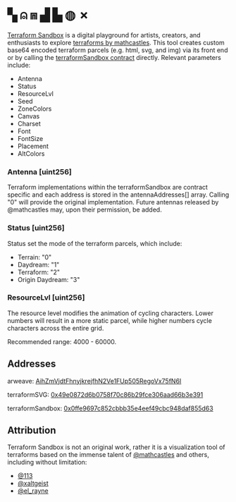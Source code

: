 # ▚ ⍝ ⩎ ▟ ▙ ◍ ✗
[Terraform Sandbox](https://terraformsandbox.hard3x3.eth.limo/) is a digital playground for artists, creators, and enthusiasts to explore [terraforms by mathcastles](https://terraformexplorer.xyz/).  This tool creates custom base64 encoded terraform parcels (e.g. html, svg, and img) via its front end or by calling the [terraformSandbox contract](https://etherscan.io/address/0x0ffe9697c852cbbb35e4eef49cbc948daf855d63#code) directly. Relevant parameters include:

* Antenna
* Status
* ResourceLvl
* Seed
* ZoneColors
* Canvas
* Charset
* Font
* FontSize
* Placement
* AltColors

### Antenna [uint256]
Terraform implementations within the terraformSandbox are contract specific and each address is stored in the antennaAddresses[] array. Calling "0" will provide the original implementation. Future antennas released by @mathcastles may, upon their permission, be added.

### Status [uint256]
Status set the mode of the terraform parcels, which include:
* Terrain: "0"
* Daydream: "1"
* Terraform: "2"
* Origin Daydream: "3"

### ResourceLvl [uint256]
The resource level modifies the animation of cycling characters. Lower numbers will result in a more static parcel, while higher numbers cycle characters across the entire grid. 

Recommended range: 4000 - 60000.

## Addresses

arweave: [AihZmVjdtFhnyjkrejfhN2Ve1FUp505RegoVx75fN6I](https://aiuftgky3w2fqz6khevxun7bg5sv5vcvfhtu4ul2bik4pps7g6ra.arweave.net/AihZmVjdtFhnyjkrejfhN2Ve1FUp505RegoVx75fN6I)

terraformSVG: [0x49e0872d6b0758f70c86b29fce306aad66b3e391](https://etherscan.io/address/0x49e0872d6b0758f70c86b29fce306aad66b3e391#code)

terraformSandbox: [0x0ffe9697c852cbbb35e4eef49cbc948daf855d63](https://etherscan.io/address/0x0ffe9697c852cbbb35e4eef49cbc948daf855d63#code)

## Attribution
Terraform Sandbox is not an original work, rather it is a visualization tool of terraforms based on the immense talent of [@mathcastles](https://twitter.com/mathcastles) and others, including without limitation:

* [@113](https://twitter.com/0x113d)
* [@xaltgeist](https://twitter.com/xaltgeist)
* [@el_rayne](https://twitter.com/el__ranye)
